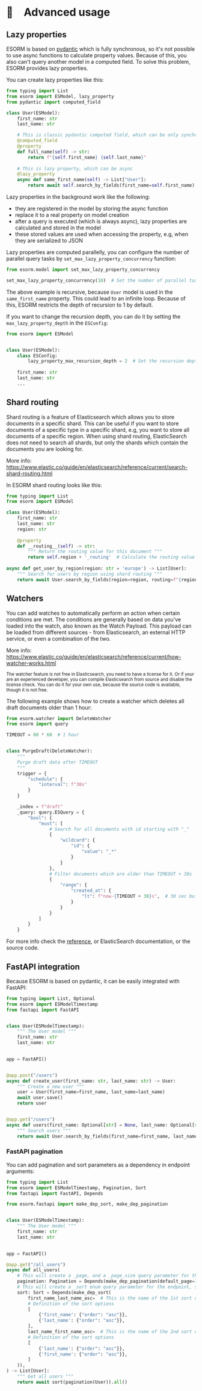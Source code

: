 <a id="advanced-usage"></a>
# 🔬 Advanced usage

<a id="lazy-properties"></a>
## Lazy properties

ESORM is based on [pydantic](https://pydantic-docs.helpmanual.io/) which is fully synchronous, so
it's not possible to use async functions to calculate property values. Because of this, you also 
can't query another model in a computed field. To solve this problem, ESORM provides lazy properties.

You can create lazy properties like this:
```python
from typing import List
from esorm import ESModel, lazy_property
from pydantic import computed_field

class User(ESModel):
    first_name: str
    last_name: str

    # This is classic pydantic computed field, which can be only synchronous
    @computed_field
    @property
    def full_name(self) -> str:
        return f"{self.first_name} {self.last_name}"
        
    # This is lazy property, which can be async
    @lazy_property
    async def same_first_name(self) -> List["User"]:
        return await self.search_by_fields(first_name=self.first_name)
```

Lazy properties in the background work like the following: 
- they are registered in the model by storing the async function
- replace it to a real property on model creation
- after a query is executed (which is always async), lazy properties are calculated and stored in the model
- these stored values are used when accessing the property, e.g, when they are serialized to JSON

Lazy properties are computed parallelly, you can configure the number of parallel query tasks by 
`set_max_lazy_property_concurrency` function:

```python
from esorm.model import set_max_lazy_property_concurrency

set_max_lazy_property_concurrency(10)  # Set the number of parallel tasks to 10
```

The above example is recursive, because `User` model is used in the `same_first_name` property. This
could lead to an infinite loop. Because of this, ESORM restricts the depth of recursion to 1 by default.

If you want to change the recursion depth, you can do it by setting the `max_lazy_property_depth` in 
the `ESConfig`:

```python
from esorm import ESModel


class User(ESModel):
    class ESConfig:
        lazy_property_max_recursion_depth = 2  # Set the recursion depth to 2
   
    first_name: str
    last_name: str
    ...
```

<a id="shard-routing"></a>
## Shard routing

Shard routing is a feature of Elasticsearch which allows you to store documents in a specific shard.
This can be useful if you want to store documents of a specific type in a specific shard, e.g, you 
want to store all documents of a specific region. When using shard routing, ElasticSearch does not 
need to search all shards, but only the shards which contain the documents you are looking for.

More info: https://www.elastic.co/guide/en/elasticsearch/reference/current/search-shard-routing.html

In ESORM shard routing looks like this:

```python
from typing import List
from esorm import ESModel

class User(ESModel):
    first_name: str
    last_name: str
    region: str
    
    @property
    def __routing__(self) -> str:
        """ Return the routing value for this document """
        return self.region + '_routing'  # Calculate the routing value from the region field
        
async def get_user_by_region(region: str = 'europe') -> List[User]:
    """ Search for users by region using shard routing """
    return await User.search_by_fields(region=region, routing=f"{region}_routing")  
```

<a id="watchers"></a>
## Watchers

You can add watches to automatically perform an action when certain conditions are met. The conditions 
are generally based on data you’ve loaded into the watch, also known as the Watch Payload. This 
payload can be loaded from different sources - from Elasticsearch, an external HTTP service, or even 
a combination of the two.

More info: https://www.elastic.co/guide/en/elasticsearch/reference/current/how-watcher-works.html

<small>
The watcher feature is not free in Elasticsearch, you need to have a license for it. Or if your are 
an experienced developer, you can compile Elasticsearch from source and disable the license check.
You can do it for your own use, because the source code is available, though it is not free.
</small>

The following example shows how to create a watcher which deletes all draft documents older than 1 hour:
```python
from esorm.watcher import DeleteWatcher
from esorm import query

TIMEOUT = 60 * 60  # 1 hour


class PurgeDraft(DeleteWatcher):
    """
    Purge draft data after TIMEOUT
    """
    trigger = {
        "schedule": {
            "interval": f"30s"
        }
    }

    _index = f"draft"
    _query: query.ESQuery = {
        "bool": {
            "must": [
                # Search for all documents with id starting with "_"
                {
                    "wildcard": {
                        "id": {
                            "value": "_*"
                        }
                    }
                },
                # Filter documents which are older than TIMEOUT + 30s
                {
                    "range": {
                        "created_at": {
                            "lt": f"now-{TIMEOUT + 30}s",  # 30 sec buffer
                        }
                    }
                }
            ]
        }
    }
```

For more info check the [reference](https://esorm.readthedocs.io/en/latest/esorm.html#module-esorm.watcher),
or ElasticSearch documentation, or the source code.


<a id="fastapi-integration"></a>
## FastAPI integration

Because ESORM is based on pydantic, it can be easily integrated with FastAPI:

```python
from typing import List, Optional
from esorm import ESModelTimestamp
from fastapi import FastAPI


class User(ESModelTimestamp):
    """ The User model """
    first_name: str
    last_name: str
    

app = FastAPI()


@app.post("/users")
async def create_user(first_name: str, last_name: str) -> User:
    """ Create a new user """
    user = User(first_name=first_name, last_name=last_name)
    await user.save()
    return user


@app.get("/users")
async def users(first_name: Optional[str] = None, last_name: Optional[str] = None) -> List[User]:
    """ Search users """
    return await User.search_by_fields(first_name=first_name, last_name=last_name)
```

### FastAPI pagination

You can add pagination and sort parameters as a dependency in endpoint arguments:

```python 
from typing import List
from esorm import ESModelTimestamp, Pagination, Sort
from fastapi import FastAPI, Depends

from esorm.fastapi import make_dep_sort, make_dep_pagination


class User(ESModelTimestamp):
    """ The User model """
    first_name: str
    last_name: str
    

app = FastAPI()

@app.get("/all_users")
async def all_users(
    # This will create a _page, and a _page_size query parameter for the endpoint 
    pagination: Pagination = Depends(make_dep_pagination(default_page=1, default_page_size=10)),
    # This will create a _sort enum query parameter for the endpoint, so it is selectable in swagger UI
    sort: Sort = Depends(make_dep_sort( 
        first_name_last_name_asc=  # This is the name of the 1st sort option
        # Definition of the sort options
        [  
            {'first_name': {"order": "asc"}},
            {'last_name': {"order": "asc"}},
        ],
        last_name_first_name_asc=  # This is the name of the 2nd sort option
        # Definition of the sort options
        [              
            {'last_name': {"order": "asc"}},
            {'first_name': {"order": "asc"}},
        ]
    )),
) -> List[User]:
    """ Get all users """
    return await sort(pagination(User)).all()
```